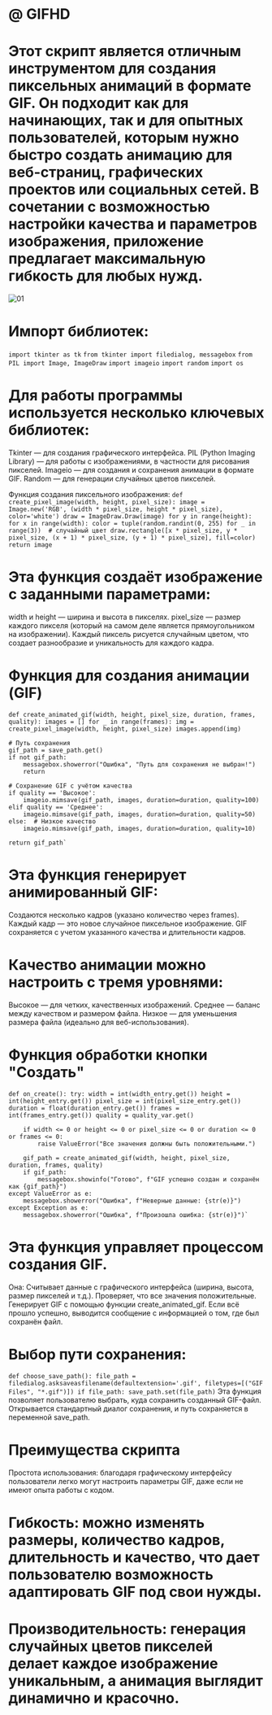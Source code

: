 # @ GIFHD

# Этот скрипт является отличным инструментом для создания пиксельных анимаций в формате GIF. Он подходит как для начинающих, так и для опытных пользователей, которым нужно быстро создать анимацию для веб-страниц, графических проектов или социальных сетей. В сочетании с возможностью настройки качества и параметров изображения, приложение предлагает максимальную гибкость для любых нужд.

![01](https://github.com/user-attachments/assets/a506ca2b-72b4-4fc1-a4c1-818ee72fdb04)

# Импорт библиотек:
`import tkinter as tk`
`from tkinter import filedialog, messagebox`
`from PIL import Image, ImageDraw`
`import imageio`
`import random`
`import os`

# Для работы программы используется несколько ключевых библиотек:
Tkinter — для создания графического интерфейса.
PIL (Python Imaging Library) — для работы с изображениями, в частности для рисования пикселей.
Imageio — для создания и сохранения анимации в формате GIF.
Random — для генерации случайных цветов пикселей.

Функция создания пиксельного изображения:
`def create_pixel_image(width, height, pixel_size):
    image = Image.new('RGB', (width * pixel_size, height * pixel_size), color='white')
    draw = ImageDraw.Draw(image)
    for y in range(height):
        for x in range(width):
            color = tuple(random.randint(0, 255) for _ in range(3))  # случайный цвет
            draw.rectangle([x * pixel_size, y * pixel_size, (x + 1) * pixel_size, (y + 1) * pixel_size], fill=color)
    return image`
# Эта функция создаёт изображение с заданными параметрами:
width и height — ширина и высота в пикселях.
pixel_size — размер каждого пикселя (который на самом деле является прямоугольником на изображении).
Каждый пиксель рисуется случайным цветом, что создает разнообразие и уникальность для каждого кадра.

# Функция для создания анимации (GIF)
`def create_animated_gif(width, height, pixel_size, duration, frames, quality):
    images = []
    for _ in range(frames):
        img = create_pixel_image(width, height, pixel_size)
        images.append(img)`

    # Путь сохранения
    gif_path = save_path.get()
    if not gif_path:
        messagebox.showerror("Ошибка", "Путь для сохранения не выбран!")
        return

    # Сохранение GIF с учётом качества
    if quality == 'Высокое':
        imageio.mimsave(gif_path, images, duration=duration, quality=100)
    elif quality == 'Среднее':
        imageio.mimsave(gif_path, images, duration=duration, quality=50)
    else:  # Низкое качество
        imageio.mimsave(gif_path, images, duration=duration, quality=10)

    return gif_path` 

# Эта функция генерирует анимированный GIF:
Создаются несколько кадров (указано количество через frames).
Каждый кадр — это новое случайное пиксельное изображение.
GIF сохраняется с учетом указанного качества и длительности кадров.

# Качество анимации можно настроить с тремя уровнями:
Высокое — для четких, качественных изображений.
Среднее — баланс между качеством и размером файла.
Низкое — для уменьшения размера файла (идеально для веб-использования).

# Функция обработки кнопки "Создать"
`def on_create():
    try:
        width = int(width_entry.get())
        height = int(height_entry.get())
        pixel_size = int(pixel_size_entry.get())
        duration = float(duration_entry.get())
        frames = int(frames_entry.get())
        quality = quality_var.get()`

        if width <= 0 or height <= 0 or pixel_size <= 0 or duration <= 0 or frames <= 0:
            raise ValueError("Все значения должны быть положительными.")

        gif_path = create_animated_gif(width, height, pixel_size, duration, frames, quality)
        if gif_path:
            messagebox.showinfo("Готово", f"GIF успешно создан и сохранён как {gif_path}")
    except ValueError as e:
        messagebox.showerror("Ошибка", f"Неверные данные: {str(e)}")
    except Exception as e:
        messagebox.showerror("Ошибка", f"Произошла ошибка: {str(e)}")`

# Эта функция управляет процессом создания GIF. 
Она:
Считывает данные с графического интерфейса (ширина, высота, размер пикселей и т.д.).
Проверяет, что все значения положительные.
Генерирует GIF с помощью функции create_animated_gif.
Если всё прошло успешно, выводится сообщение с информацией о том, где был сохранён файл.

# Выбор пути сохранения:
`def choose_save_path():
    file_path = filedialog.asksaveasfilename(defaultextension='.gif', filetypes=[("GIF Files", "*.gif")])
    if file_path:
        save_path.set(file_path)`
Эта функция позволяет пользователю выбрать, куда сохранить созданный GIF-файл. Открывается стандартный диалог сохранения, и путь сохраняется в переменной save_path.

# Преимущества скрипта
Простота использования: благодаря графическому интерфейсу пользователи легко могут настроить параметры GIF, даже если не имеют опыта работы с кодом.
# Гибкость: можно изменять размеры, количество кадров, длительность и качество, что дает пользователю возможность адаптировать GIF под свои нужды.
# Производительность: генерация случайных цветов пикселей делает каждое изображение уникальным, а анимация выглядит динамично и красочно.
